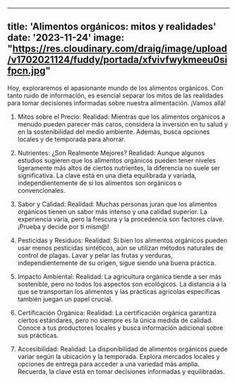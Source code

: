 ---
title: 'Alimentos orgánicos: mitos y realidades'
date: '2023-11-24'
image: "https://res.cloudinary.com/draig/image/upload/v1702021124/fuddy/portada/xfvivfwykmeeu0sifpcn.jpg"
----


Hoy, exploraremos el apasionante mundo de los alimentos orgánicos. Con tanto ruido de información, es esencial separar los mitos de las realidades para tomar decisiones informadas sobre nuestra alimentación. ¡Vamos allá!


1. Mitos sobre el Precio:
Realidad: Mientras que los alimentos orgánicos a menudo pueden parecer más caros, considera la inversión en tu salud y en la sostenibilidad del medio ambiente. Además, busca opciones locales y de temporada para ahorrar.

2. Nutrientes: ¿Son Realmente Mejores?
Realidad: Aunque algunos estudios sugieren que los alimentos orgánicos pueden tener niveles ligeramente más altos de ciertos nutrientes, la diferencia no suele ser significativa. La clave está en una dieta equilibrada y variada, independientemente de si los alimentos son orgánicos o convencionales.

3. Sabor y Calidad:
Realidad: Muchas personas juran que los alimentos orgánicos tienen un sabor más intenso y una calidad superior. La experiencia varía, pero la frescura y la procedencia son factores clave. ¡Prueba y decide por ti mism@!

4. Pesticidas y Residuos:
Realidad: Si bien los alimentos orgánicos pueden usar menos pesticidas sintéticos, aún se utilizan métodos naturales de control de plagas. Lavar y pelar las frutas y verduras, independientemente de su origen, sigue siendo una buena práctica.
 
5. Impacto Ambiental:
Realidad: La agricultura orgánica tiende a ser más sostenible, pero no todos los aspectos son ecológicos. La distancia a la que se transportan los alimentos y las prácticas agrícolas específicas también juegan un papel crucial.

6. Certificación Orgánica:
Realidad: La certificación orgánica garantiza ciertos estándares, pero no siempre es la única medida de calidad. Conoce a tus productores locales y busca información adicional sobre sus prácticas.

7. Accesibilidad:
Realidad: La disponibilidad de alimentos orgánicos puede variar según la ubicación y la temporada. Explora mercados locales y opciones de entrega para acceder a una variedad más amplia.
Recuerda, la clave está en tomar decisiones informadas y equilibradas.
